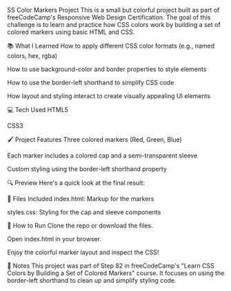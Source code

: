 SS Color Markers Project
This is a small but colorful project built as part of freeCodeCamp's Responsive Web Design Certification. The goal of this challenge is to learn and practice how CSS colors work by building a set of colored markers using basic HTML and CSS.

📚 What I Learned
How to apply different CSS color formats (e.g., named colors, hex, rgba)

How to use background-color and border properties to style elements

How to use the border-left shorthand to simplify CSS code

How layout and styling interact to create visually appealing UI elements

💻 Tech Used
HTML5

CSS3

🖌️ Project Features
Three colored markers (Red, Green, Blue)

Each marker includes a colored cap and a semi-transparent sleeve

Custom styling using the border-left shorthand property

🔍 Preview
Here's a quick look at the final result:


📁 Files Included
index.html: Markup for the markers

styles.css: Styling for the cap and sleeve components

🚀 How to Run
Clone the repo or download the files.

Open index.html in your browser.

Enjoy the colorful marker layout and inspect the CSS!

🧠 Notes
This project was part of Step 82 in freeCodeCamp's "Learn CSS Colors by Building a Set of Colored Markers" course. It focuses on using the border-left shorthand to clean up and simplify styling code.
